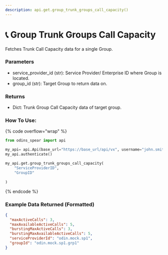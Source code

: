 ```yaml
---
description: api.get.group_trunk_groups_call_capacity()
---
```


# 📞 Group Trunk Groups Call Capacity

Fetches Trunk Call Capacity data for a single Group.

### Parameters&#x20;

* service\_provider\_id (str): Service Provider/ Enterprise ID where Group is located.&#x20;
* group\_id (str): Target Group to return data on.

### Returns

* Dict: Trunk Group Call Capacity data of target group.

### How To Use:

{% code overflow="wrap" %}
```python
from odins_spear import api

my_api= api.Api(base_url="https://base_url/api/vx", username="john.smith", password="ODIN_INSTANCE_1")
my_api.authenticate()

my_api.get.group_trunk_groups_call_capacity(
    "ServiceProviderID",
    "GroupID"
    
)
```
{% endcode %}

### Example Data Returned (Formatted)

```json
{
  "maxActiveCalls": 3,
  "maxAvailableActiveCalls": 5,
  "burstingMaxActiveCalls": 3,
  "burstingMaxAvailableActiveCalls": 5,
  "serviceProviderId": "odin.mock.sp1",
  "groupId": "odin.mock.sp1.grp1"
}
```
